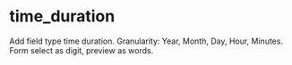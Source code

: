 time_duration
=============

Add field type time duration. Granularity: Year, Month, Day, Hour, Minutes.
Form select as digit, preview as words.

